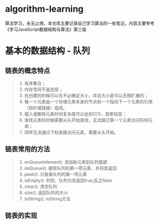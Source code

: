 <!--
 * @Author: Holin Wang
 * @Date: 2022-03-04 16:41:48
 * @LastEditors: Holin Wang
 * @LastEditTime: 2022-03-04 22:24:47
 * @Description: 链表的实现及应用
-->
# algorithm-learning
算法学习，永无止境，本仓库主要记录自己学习算法的一些笔记。内容主要参考《学习JavaScript数据结构与算法》第三版
# 基本的数据结构 - 队列
## 链表的概念特点
> 1. 有序集合；
> 2. 内存空间不是连续；
> 3. 在创建的时候可以先不必确定大小，并且大小是可以无限扩展的；
> 4. 每一个元素由一个存储元素本身的节点和一个指向下一个元素的引用（指针或链接）组成。
> 5. 插入或删除元素时间复杂度可以达到O(1)，效率较高；
> 6. 查找元素的时候需要从头开始查找，无法跳过第一个元素访问任何元素；
> 7. 同样无法通过下标直接访问元素，需要从头开始。
## 链表常用的方法
> 1. enQueue(element): 添加新元素到队列尾部
> 2. deQueue(): 删除队列的第一项元素，并将其返回
> 3. peek(): 只查看队列的第一项元素
> 4. isEmpty(): 判空，队列为空返回true,反之false
> 5. clear(): 清空队列
> 6. size(): 返回队列的大小
> 7. toString(): toString方法
## 链表的实现
